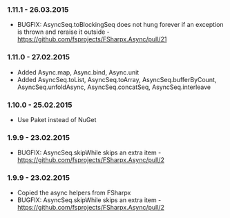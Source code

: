 ### 1.11.1 - 26.03.2015
* BUGFIX: AsyncSeq.toBlockingSeq does not hung forever if an exception is thrown and reraise it outside - https://github.com/fsprojects/FSharpx.Async/pull/21

### 1.11.0 - 27.02.2015
* Added Async.map, Async.bind, Async.unit
* Added AsyncSeq.toList, AsyncSeq.toArray, AsyncSeq.bufferByCount, AsyncSeq.unfoldAsync, AsyncSeq.concatSeq, AsyncSeq.interleave

### 1.10.0 - 25.02.2015
* Use Paket instead of NuGet

### 1.9.9 - 23.02.2015
* BUGFIX: AsyncSeq.skipWhile skips an extra item - https://github.com/fsprojects/FSharpx.Async/pull/2
 
### 1.9.9 - 23.02.2015
* Copied the async helpers from FSharpx
* BUGFIX: AsyncSeq.skipWhile skips an extra item - https://github.com/fsprojects/FSharpx.Async/pull/2
